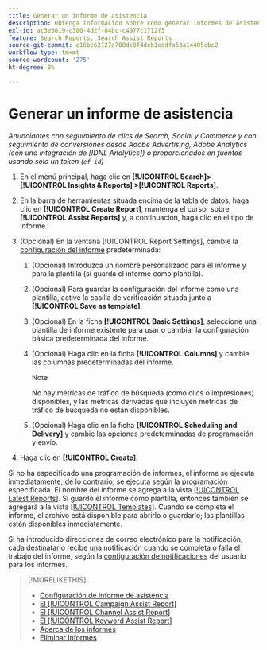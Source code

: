 ```yaml
---
title: Generar un informe de asistencia
description: Obtenga información sobre cómo generar informes de asistencia.
exl-id: ac3e3619-c300-4d2f-84bc-c4977c1712f3
feature: Search Reports, Search Assist Reports
source-git-commit: e16bc62127a708de8f4deb1eddfa53a14405cbc2
workflow-type: tm+mt
source-wordcount: '275'
ht-degree: 0%

---
```


# Generar un informe de asistencia

*Anunciantes con seguimiento de clics de Search, Social y Commerce y con seguimiento de conversiones desde Adobe Advertising, Adobe Analytics (con una integración de [!DNL Analytics]) o proporcionados en fuentes usando solo un token (`ef_id`)*

1. En el menú principal, haga clic en **[!UICONTROL Search]> [!UICONTROL Insights & Reports] >[!UICONTROL Reports]**.

1. En la barra de herramientas situada encima de la tabla de datos, haga clic en **[!UICONTROL Create Report]**, mantenga el cursor sobre **[!UICONTROL Assist Reports]** y, a continuación, haga clic en el tipo de informe.

1. (Opcional) En la ventana [!UICONTROL Report Settings], cambie la [configuración del informe](assist-report-settings.md) predeterminada:

   1. (Opcional) Introduzca un nombre personalizado para el informe y para la plantilla (si guarda el informe como plantilla).

   1. (Opcional) Para guardar la configuración del informe como una plantilla, active la casilla de verificación situada junto a **[!UICONTROL Save as template]**.

   1. (Opcional) En la ficha **[!UICONTROL Basic Settings]**, seleccione una plantilla de informe existente para usar o cambiar la configuración básica predeterminada del informe.

   1. (Opcional) Haga clic en la ficha **[!UICONTROL Columns]** y cambie las columnas predeterminadas del informe.

      >[!NOTE]
      >
      >No hay métricas de tráfico de búsqueda (como clics o impresiones) disponibles, y las métricas derivadas que incluyen métricas de tráfico de búsqueda no están disponibles.

   1. (Opcional) Haga clic en la ficha **[!UICONTROL Scheduling and Delivery]** y cambie las opciones predeterminadas de programación y envío.

1. Haga clic en **[!UICONTROL Create]**.

Si no ha especificado una programación de informes, el informe se ejecuta inmediatamente; de lo contrario, se ejecuta según la programación especificada. El nombre del informe se agrega a la vista [[!UICONTROL Latest Reports]](/help/search-social-commerce/reports/report-about.md). Si guardó el informe como plantilla, entonces también se agregará a la vista [[!UICONTROL Templates]](/help/search-social-commerce/reports/report-about.md). Cuando se completa el informe, el archivo está disponible para abrirlo o guardarlo; las plantillas están disponibles inmediatamente.

Si ha introducido direcciones de correo electrónico para la notificación, cada destinatario recibe una notificación cuando se completa o falla el trabajo del informe, según la [configuración de notificaciones](/help/search-social-commerce/notifications/notification-edit.md) del usuario para los informes.

>[!MORELIKETHIS]
>
>* [Configuración de informe de asistencia](assist-report-settings.md)
>* [El [!UICONTROL Campaign Assist Report]](campaign-assist-report.md)
>* [El [!UICONTROL Channel Assist Report]](channel-assist-report.md)
>* [El [!UICONTROL Keyword Assist Report]](keyword-assist-report.md)
>* [Acerca de los informes](/help/search-social-commerce/reports/report-about.md)
>* [Eliminar informes](/help/search-social-commerce/reports/management/report-delete.md)
